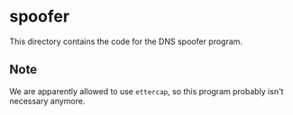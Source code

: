 spoofer
=======

This directory contains the code for the DNS spoofer program.

Note
----

We are apparently allowed to use `ettercap`, so this program probably isn't necessary anymore.
